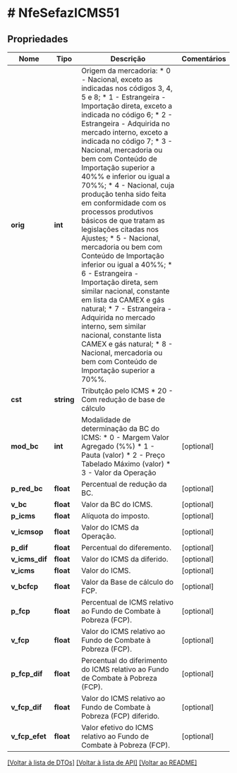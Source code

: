 # # NfeSefazICMS51

## Propriedades

Nome | Tipo | Descrição | Comentários
------------ | ------------- | ------------- | -------------
**orig** | **int** | Origem da mercadoria:  * 0 - Nacional, exceto as indicadas nos códigos 3, 4, 5 e 8;  * 1 - Estrangeira - Importação direta, exceto a indicada no código 6;  * 2 - Estrangeira - Adquirida no mercado interno, exceto a indicada no código 7;  * 3 - Nacional, mercadoria ou bem com Conteúdo de Importação superior a 40%% e inferior ou igual a 70%%;  * 4 - Nacional, cuja produção tenha sido feita em conformidade com os processos produtivos básicos de que tratam as legislações citadas nos Ajustes;  * 5 - Nacional, mercadoria ou bem com Conteúdo de Importação inferior ou igual a 40%%;  * 6 - Estrangeira - Importação direta, sem similar nacional, constante em lista da CAMEX e gás natural;  * 7 - Estrangeira - Adquirida no mercado interno, sem similar nacional, constante lista CAMEX e gás natural;  * 8 - Nacional, mercadoria ou bem com Conteúdo de Importação superior a 70%%. |
**cst** | **string** | Tributção pelo ICMS  * 20 - Com redução de base de cálculo |
**mod_bc** | **int** | Modalidade de determinação da BC do ICMS:  * 0 - Margem Valor Agregado (%%)  * 1 - Pauta (valor)  * 2 - Preço Tabelado Máximo (valor)  * 3 - Valor da Operação | [optional]
**p_red_bc** | **float** | Percentual de redução da BC. | [optional]
**v_bc** | **float** | Valor da BC do ICMS. | [optional]
**p_icms** | **float** | Alíquota do imposto. | [optional]
**v_icmsop** | **float** | Valor do ICMS da Operação. | [optional]
**p_dif** | **float** | Percentual do diferemento. | [optional]
**v_icms_dif** | **float** | Valor do ICMS da diferido. | [optional]
**v_icms** | **float** | Valor do ICMS. | [optional]
**v_bcfcp** | **float** | Valor da Base de cálculo do FCP. | [optional]
**p_fcp** | **float** | Percentual de ICMS relativo ao Fundo de Combate à Pobreza (FCP). | [optional]
**v_fcp** | **float** | Valor do ICMS relativo ao Fundo de Combate à Pobreza (FCP). | [optional]
**p_fcp_dif** | **float** | Percentual do diferimento do ICMS relativo ao Fundo de Combate à Pobreza (FCP). | [optional]
**v_fcp_dif** | **float** | Valor do ICMS relativo ao Fundo de Combate à Pobreza (FCP) diferido. | [optional]
**v_fcp_efet** | **float** | Valor efetivo do ICMS relativo ao Fundo de Combate à Pobreza (FCP). | [optional]

[[Voltar à lista de DTOs]](../../README.md#models) [[Voltar à lista de API]](../../README.md#endpoints) [[Voltar ao README]](../../README.md)
